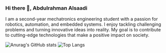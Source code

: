 ### Hi there 👋, Abdulrahman Alsaadi


I am a second-year mechatronics engineering student with a passion for robotics, automation, and embedded systems. I enjoy tackling challenging problems and turning innovative ideas into reality. My goal is to contribute to cutting-edge technologies that make a positive impact on society.

![Anurag's GitHub stats](https://github-readme-stats.vercel.app/api?username=anuraghazra&show_icons=true&theme=radical) ![Top Langs](https://github-readme-stats.vercel.app/api/top-langs/?username=anuraghazra&layout=compact)
